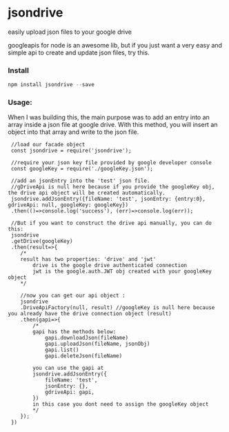 # jsondrive
easily upload json files to your google drive 

googleapis for node is an awesome lib, but if you just want a very easy and simple api to create and update json files, try this. 

### Install 

```javascript
npm install jsondrive --save
```

### Usage:

When I was building this, the main purpose was to add an entry into an array inside a json file at google drive.
With this method, you will insert an object into that array and write to the json file.

```javsascript
 //load our facade object
 const jsondrive = require('jsondrive');

 //require your json key file provided by google developer console
 const googleKey = require('./googleKey.json');

 //add an jsonEntry into the 'test' json file.
 //gDriveApi is null here because if you provide the googleKey obj, the drive api object will be created automatically.
 jsondrive.addJsonEntry({fileName: 'test', jsonEntry: {entry:0}, gdriveApi: null, googleKey: googleKey})
 .then(()=>console.log('success'), (err)=>console.log(err));

 //But if you want to construct the drive api manually, you can do this:
 jsondrive
 .getDrive(googleKey)
 .then(result=>{
    /*
    result has two properties: 'drive' and 'jwt'
        drive is the google drive authenticated connection
        jwt is the google.auth.JWT obj created with your googleKey object
    */

    //now you can get our api object :
    jsondrive
    .DriveApiFactory(null, result) //googleKey is null here because you already have the drive connection object (result)
    .then(gapi=>{
        /*
        gapi has the methods below:
            gapi.downloadJson(fileName)
            gapi.uploadJson(fileName, jsonObj)
            gapi.list()
            gapi.deleteJson(fileName)

        you can use the gapi at 
        jsondrive.addJsonEntry({
            fileName: 'test', 
            jsonEntry: {}, 
            gdriveApi: gapi, 
        })
        in this case you dont need to assign the googleKey object
        */
    }); 
 })

```
